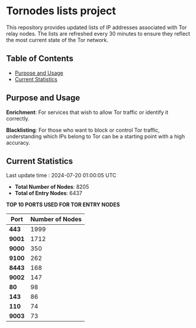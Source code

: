 # Tornodes lists project

This repository provides updated lists of IP addresses associated with Tor relay nodes. The lists are refreshed every 30 minutes to ensure they reflect the most current state of the Tor network.

## Table of Contents

- [Purpose and Usage](#purpose-and-usage)
- [Current Statistics](#current-statistics)


## Purpose and Usage

**Enrichment**: For services that wish to allow Tor traffic or identify it correctly.

**Blacklisting**: For those who want to block or control Tor traffic, understanding which IPs belong to Tor can be a starting point with a high accuracy.

## Current Statistics

Last update time : 2024-07-20 01:00:05 UTC

- **Total Number of Nodes**: 8205
- **Total of Entry Nodes**: 6437

**TOP 10 PORTS USED FOR TOR ENTRY NODES**

| **Port** | **Number of Nodes** |
|------|-----------------|
| **443**   | 1999  |
| **9001**   | 1712  |
| **9000**   | 350  |
| **9100**   | 262  |
| **8443**   | 168  |
| **9002**   | 147  |
| **80**   | 98  |
| **143**   | 86  |
| **110**   | 74  |
| **9003**   | 73  |


